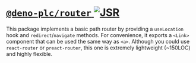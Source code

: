 # [`@deno-plc/router` ![JSR](https://jsr.io/badges/@deno-plc/router)](https://jsr.io/@deno-plc/router)

This package implements a basic path router by providing a `useLocation` hook and `redirect`/`navigate` methods. For convenience, it exports a
`<Link>` component that can be used the same way as `<a>`. Although you could use `react-router` or `preact-router`, this one is extremely lightweight
(~150LOC) and highly flexible.
